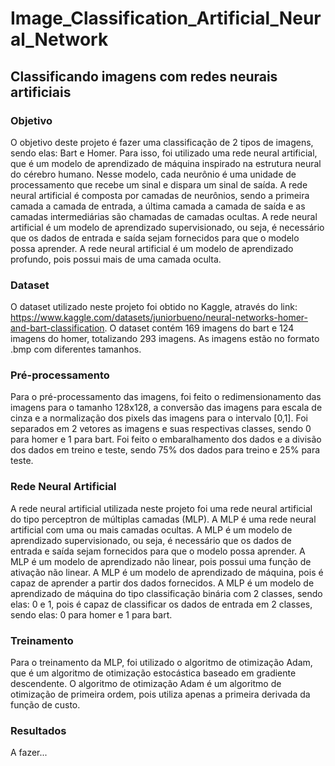 # Image_Classification_Artificial_Neural_Network

## Classificando imagens com redes neurais artificiais

### Objetivo

O objetivo deste projeto é fazer uma classificação de 2 tipos de imagens, sendo elas: Bart e Homer. Para isso, foi utilizado uma rede neural artificial, que é um modelo de aprendizado de máquina inspirado na estrutura neural do cérebro humano. Nesse modelo, cada neurônio é uma unidade de processamento que recebe um sinal e dispara um sinal de saída. A rede neural artificial é composta por camadas de neurônios, sendo a primeira camada a camada de entrada, a última camada a camada de saída e as camadas intermediárias são chamadas de camadas ocultas. A rede neural artificial é um modelo de aprendizado supervisionado, ou seja, é necessário que os dados de entrada e saída sejam fornecidos para que o modelo possa aprender. A rede neural artificial é um modelo de aprendizado profundo, pois possui mais de uma camada oculta.

### Dataset

O dataset utilizado neste projeto foi obtido no Kaggle, através do link: https://www.kaggle.com/datasets/juniorbueno/neural-networks-homer-and-bart-classification. O dataset contém 169 imagens do bart e 124 imagens do homer, totalizando 293 imagens. As imagens estão no formato .bmp com diferentes tamanhos.

### Pré-processamento

Para o pré-processamento das imagens, foi feito o redimensionamento das imagens para o tamanho 128x128, a conversão das imagens para escala de cinza e a normalização dos pixels das imagens para o intervalo [0,1]. Foi separados em 2 vetores as imagens e suas respectivas classes, sendo 0 para homer e 1 para bart. Foi feito o embaralhamento dos dados e a divisão dos dados em treino e teste, sendo 75% dos dados para treino e 25% para teste.

### Rede Neural Artificial

A rede neural artificial utilizada neste projeto foi uma rede neural artificial do tipo perceptron de múltiplas camadas (MLP). A MLP é uma rede neural artificial com uma ou mais camadas ocultas. A MLP é um modelo de aprendizado supervisionado, ou seja, é necessário que os dados de entrada e saída sejam fornecidos para que o modelo possa aprender. A MLP é um modelo de aprendizado não linear, pois possui uma função de ativação não linear. A MLP é um modelo de aprendizado de máquina, pois é capaz de aprender a partir dos dados fornecidos. A MLP é um modelo de aprendizado de máquina do tipo classificação binária com 2 classes, sendo elas: 0 e 1, pois é capaz de classificar os dados de entrada em 2 classes, sendo elas: 0 para homer e 1 para bart.

### Treinamento

Para o treinamento da MLP, foi utilizado o algoritmo de otimização Adam, que é um algoritmo de otimização estocástica baseado em gradiente descendente. O algoritmo de otimização Adam é um algoritmo de otimização de primeira ordem, pois utiliza apenas a primeira derivada da função de custo.

### Resultados

A fazer...
